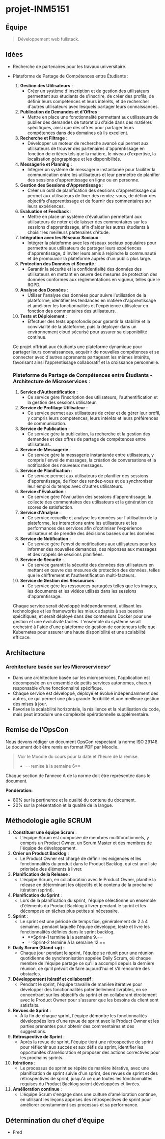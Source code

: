 # projet-INM5151

## Équipe

> Développement web fullstack.

## Idées

- Recherche de partenaires pour les travaux universitaire.

- Plateforme de Partage de Compétences entre Étudiants :

  1. **Gestion des Utilisateurs** :
     - Créer un système d'inscription et de gestion des utilisateurs permettant aux étudiants de s'inscrire, de créer des profils, de définir leurs compétences et leurs intérêts, et de rechercher d'autres utilisateurs avec lesquels partager leurs connaissances.
  2. **Publication de Demandes et d'Offres** :
     - Mettre en place une fonctionnalité permettant aux utilisateurs de publier des demandes de tutorat ou d'aide dans des matières spécifiques, ainsi que des offres pour partager leurs compétences dans des domaines où ils excellent.
  3. **Recherche et Filtrage** :
     - Développer un moteur de recherche avancé qui permet aux utilisateurs de trouver des partenaires d'apprentissage en fonction de critères tels que la matière, le niveau d'expertise, la localisation géographique et les disponibilités.
  4. **Messagerie et Planning** :
     - Intégrer un système de messagerie instantanée pour faciliter la communication entre les utilisateurs et leur permettre de planifier des sessions d'apprentissage en ligne ou en personne.
  5. **Gestion des Sessions d'Apprentissage** :
     - Créer un outil de planification des sessions d'apprentissage qui permet aux utilisateurs de fixer des rendez-vous, de définir des objectifs d'apprentissage et de fournir des commentaires sur leurs expériences.
  6. **Evaluation et Feedback** :
     - Mettre en place un système d'évaluation permettant aux utilisateurs de noter et de laisser des commentaires sur les sessions d'apprentissage, afin d'aider les autres étudiants à choisir les meilleurs partenaires d'étude.
  7. **Intégration avec les Réseaux Sociaux** :
     - Intégrer la plateforme avec les réseaux sociaux populaires pour permettre aux utilisateurs de partager leurs expériences d'apprentissage, d'inviter leurs amis à rejoindre la communauté et de promouvoir la plateforme auprès d'un public plus large.
  8. **Protection des Données et Sécurité** :
     - Garantir la sécurité et la confidentialité des données des utilisateurs en mettant en œuvre des mesures de protection des données conformes aux réglementations en vigueur, telles que le RGPD.
  9. **Analyse des Données** :
     - Utiliser l'analyse des données pour suivre l'utilisation de la plateforme, identifier les tendances en matière d'apprentissage et améliorer les fonctionnalités et l'expérience utilisateur en fonction des commentaires des utilisateurs.
  10. **Tests et Déploiement** :
      - Effectuer des tests approfondis pour garantir la stabilité et la convivialité de la plateforme, puis la déployer dans un environnement cloud sécurisé pour assurer sa disponibilité continue.

  Ce projet offrirait aux étudiants une plateforme dynamique pour partager leurs connaissances, acquérir de nouvelles compétences et se connecter avec d'autres apprenants partageant les mêmes intérêts, favorisant ainsi l'apprentissage collaboratif et la croissance personnelle.

  ### Plateforme de Partage de Compétences entre Étudiants - Architecture de Microservices :

  1. **Service d'Authentification** :
     - Ce service gère l'inscription des utilisateurs, l'authentification et la gestion des sessions utilisateur.
  2. **Service de Profilage Utilisateur** :
     - Ce service permet aux utilisateurs de créer et de gérer leur profil, y compris leurs compétences, leurs intérêts et leurs préférences de communication.
  3. **Service de Publication** :
     - Ce service gère la publication, la recherche et la gestion des demandes et des offres de partage de compétences entre utilisateurs.
  4. **Service de Messagerie** :
     - Ce service gère la messagerie instantanée entre utilisateurs, y compris l'envoi de messages, la création de conversations et la notification des nouveaux messages.
  5. **Service de Planification** :
     - Ce service permet aux utilisateurs de planifier des sessions d'apprentissage, de fixer des rendez-vous et de synchroniser leur emploi du temps avec d'autres utilisateurs.
  6. **Service d'Evaluation** :
     - Ce service gère l'évaluation des sessions d'apprentissage, la collecte des commentaires des utilisateurs et la génération de scores de satisfaction.
  7. **Service d'Analyse** :
     - Ce service recueille et analyse les données sur l'utilisation de la plateforme, les interactions entre les utilisateurs et les performances des services afin d'optimiser l'expérience utilisateur et de prendre des décisions basées sur les données.
  8. **Service de Notification** :
     - Ce service gère l'envoi de notifications aux utilisateurs pour les informer des nouvelles demandes, des réponses aux messages et des rappels de sessions planifiées.
  9. **Service de Sécurité** :
     - Ce service garantit la sécurité des données des utilisateurs en mettant en œuvre des mesures de protection des données, telles que le chiffrement et l'authentification multi-facteurs.
  10. **Service de Gestion des Ressources** :
      - Ce service gère les ressources partagées telles que les images, les documents et les vidéos utilisés dans les sessions d'apprentissage.

  Chaque service serait développé indépendamment, utilisant les technologies et les frameworks les mieux adaptés à ses besoins spécifiques, et serait déployé dans des conteneurs Docker pour une gestion et une évolutivité faciles. L'ensemble du système serait orchestré à l'aide d'une plateforme de gestion de conteneurs telle que Kubernetes pour assurer une haute disponibilité et une scalabilité efficace.

## Architecture

### Architecture basée sur les Microservices✅

- Dans une architecture basée sur les microservices, l'application est décomposée en un ensemble de petits services autonomes, chacun responsable d'une fonctionnalité spécifique.
- Chaque service est développé, déployé et évolué indépendamment des autres, ce qui permet une plus grande flexibilité et une meilleure gestion des mises à jour.
- Favorise la scalabilité horizontale, la résilience et la réutilisation du code, mais peut introduire une complexité opérationnelle supplémentaire.

## Remise de l’OpsCon

Nous devons rédiger un document OpsCon respectant la norme ISO 29148. Le document doit être remis en format PDF par Moodle. 

> Voir le Moodle du cours pour la date et l’heure de la remise.
>
> - ==remise à la semaine 6==

Chaque section de l’annexe A de la norme doit être représentée dans le document.

**Pondération:**

- 80% sur la pertinence et la qualité du contenu du document.
- 20% sur la présentation et la qualité de la langue.

## Méthodologie agile SCRUM

1. **Constituer une équipe Scrum** :
   - L'équipe Scrum est composée de membres multifonctionnels, y compris un Product Owner, un Scrum Master et des membres de l'équipe de développement.
2. **Créer un Product Backlog** :
   - Le Product Owner est chargé de définir les exigences et les fonctionnalités du produit dans le Product Backlog, qui est une liste priorisée des éléments à livrer.
3. **Planification de la Release** :
   - L'équipe Scrum, en collaboration avec le Product Owner, planifie la release en déterminant les objectifs et le contenu de la prochaine itération (sprint).
4. **Planification du Sprint** :
   - Lors de la planification du sprint, l'équipe sélectionne un ensemble d'éléments du Product Backlog à livrer pendant le sprint et les décompose en tâches plus petites si nécessaire.
5. **Sprint** :
   - Le sprint est une période de temps fixe, généralement de 2 à 4 semaines, pendant laquelle l'équipe développe, teste et livre les fonctionnalités définies dans le sprint backlog.
     - ==Sprint-1 termine à la semaine 9.==
     - ==Sprint-2 termine à la semaine 12.==
6. **Daily Scrum (Stand-up)** :
   - Chaque jour pendant le sprint, l'équipe se réunit pour une réunion quotidienne de synchronisation appelée Daily Scrum, où chaque membre de l'équipe partage ce qu'il a accompli depuis la dernière réunion, ce qu'il prévoit de faire aujourd'hui et s'il rencontre des obstacles.
7. **Développement itératif et collaboratif** :
   - Pendant le sprint, l'équipe travaille de manière itérative pour développer des fonctionnalités potentiellement livrables, en se concentrant sur les objectifs du sprint et en collaborant étroitement avec le Product Owner pour s'assurer que les besoins du client sont satisfaits.
8. **Revues de Sprint** :
   - À la fin de chaque sprint, l'équipe démontre les fonctionnalités développées lors d'une revue de sprint avec le Product Owner et les parties prenantes pour obtenir des commentaires et des suggestions.
9. **Rétrospective de Sprint** :
   - Après la revue de sprint, l'équipe tient une rétrospective de sprint pour réfléchir aux succès et aux défis du sprint, identifier les opportunités d'amélioration et proposer des actions correctives pour les prochains sprints.
10. **Itérations** :
    - Le processus de sprint se répète de manière itérative, avec une planification de sprint suivie d'un sprint, des revues de sprint et des rétrospectives de sprint, jusqu'à ce que toutes les fonctionnalités requises du Product Backlog soient développées et livrées.
11. **Amélioration continue** :
    - L'équipe Scrum s'engage dans une culture d'amélioration continue, en utilisant les leçons apprises des rétrospectives de sprint pour améliorer constamment ses processus et sa performance.

## Détermination du chef d’équipe

- Fred

